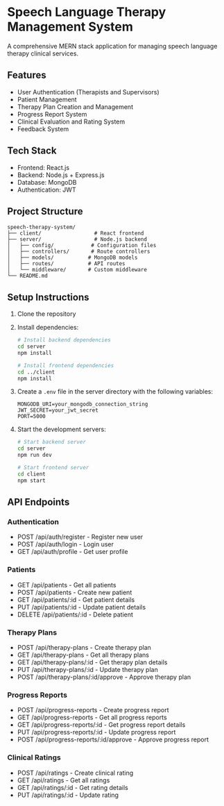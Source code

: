 # Speech Language Therapy Management System

A comprehensive MERN stack application for managing speech language therapy clinical services.

## Features

- User Authentication (Therapists and Supervisors)
- Patient Management
- Therapy Plan Creation and Management
- Progress Report System
- Clinical Evaluation and Rating System
- Feedback System

## Tech Stack

- Frontend: React.js
- Backend: Node.js + Express.js
- Database: MongoDB
- Authentication: JWT

## Project Structure

```
speech-therapy-system/
├── client/                 # React frontend
├── server/                 # Node.js backend
│   ├── config/            # Configuration files
│   ├── controllers/       # Route controllers
│   ├── models/           # MongoDB models
│   ├── routes/           # API routes
│   └── middleware/       # Custom middleware
└── README.md
```

## Setup Instructions

1. Clone the repository
2. Install dependencies:
   ```bash
   # Install backend dependencies
   cd server
   npm install

   # Install frontend dependencies
   cd ../client
   npm install
   ```

3. Create a `.env` file in the server directory with the following variables:
   ```
   MONGODB_URI=your_mongodb_connection_string
   JWT_SECRET=your_jwt_secret
   PORT=5000
   ```

4. Start the development servers:
   ```bash
   # Start backend server
   cd server
   npm run dev

   # Start frontend server
   cd client
   npm start
   ```

## API Endpoints

### Authentication
- POST /api/auth/register - Register new user
- POST /api/auth/login - Login user
- GET /api/auth/profile - Get user profile

### Patients
- GET /api/patients - Get all patients
- POST /api/patients - Create new patient
- GET /api/patients/:id - Get patient details
- PUT /api/patients/:id - Update patient details
- DELETE /api/patients/:id - Delete patient

### Therapy Plans
- POST /api/therapy-plans - Create therapy plan
- GET /api/therapy-plans - Get all therapy plans
- GET /api/therapy-plans/:id - Get therapy plan details
- PUT /api/therapy-plans/:id - Update therapy plan
- POST /api/therapy-plans/:id/approve - Approve therapy plan

### Progress Reports
- POST /api/progress-reports - Create progress report
- GET /api/progress-reports - Get all progress reports
- GET /api/progress-reports/:id - Get progress report details
- PUT /api/progress-reports/:id - Update progress report
- POST /api/progress-reports/:id/approve - Approve progress report

### Clinical Ratings
- POST /api/ratings - Create clinical rating
- GET /api/ratings - Get all ratings
- GET /api/ratings/:id - Get rating details
- PUT /api/ratings/:id - Update rating 